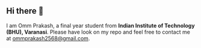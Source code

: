 ## Hi there 👋
I am Omm Prakash, a final year student from **Indian Institute of Technology (BHU), Varanasi**. Please have look on my repo and feel free to contact me at ommprakash2568@gmail.com.  
<!--
**omm-prakash/omm-prakash** is a ✨ _special_ ✨ repository because its `README.md` (this file) appears on your GitHub profile.

Here are some ideas to get you started:

- 🔭 I’m currently working on ...
- 🌱 I’m currently learning ...
- 👯 I’m looking to collaborate on ...
- 🤔 I’m looking for help with ...
- 💬 Ask me about ...
- 📫 How to reach me: ...
- 😄 Pronouns: ...
- ⚡ Fun fact: ...
-->
